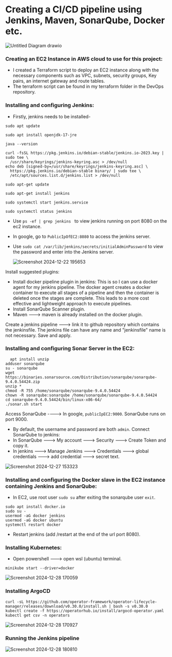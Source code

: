 # Creating a CI/CD pipeline using Jenkins, Maven, SonarQube, Docker etc. 

![Untitled Diagram drawio](https://github.com/user-attachments/assets/af039afa-5198-4b58-8b29-0258f03de2cd)

### Creating an EC2 Instance in AWS cloud to use for this project:
- I created a Terraform script to deploy an EC2 instance along with the necessary components such as VPC, subnets, security groups, Key pairs, an internet gateway and route tables. 
- The terraform script can be found in my terraform folder in the DevOps repository.

### Installing and configuring Jenkins:
- Firstly, jenkins needs to be installed-
```
sudo apt update

sudo apt install openjdk-17-jre

java --version
 
curl -fsSL https://pkg.jenkins.io/debian-stable/jenkins.io-2023.key | sudo tee \
  /usr/share/keyrings/jenkins-keyring.asc > /dev/null
echo deb [signed-by=/usr/share/keyrings/jenkins-keyring.asc] \
  https://pkg.jenkins.io/debian-stable binary/ | sudo tee \
  /etc/apt/sources.list.d/jenkins.list > /dev/null

sudo apt-get update

sudo apt-get install jenkins

sudo systemctl start jenkins.service

sudo systemctl status jenkins

```
- Use `ps -ef | grep jenkins ` to view jenkins running on port 8080 on the ec2 instance.
- In google, go to `PublicIpOfEC2:8080` to access the jenkins server.
- Use `sudo cat /var/lib/jenkins/secrets/initialAdminPassword` to view the password and enter into the Jenkins server.
  
  ![Screenshot 2024-12-22 195653](https://github.com/user-attachments/assets/afdecdf6-1c3c-4123-b9e2-52067480fc0c)

Install suggested plugins:
- Install docker pipeline plugin in jenkins: This is so I can use a docker agent for my jenkins pipeline. The docker agent creates a docker container to execute all stages of a pipeline and then the container is deleted once the stages are complete. This leads to a more cost effective and lightweight approach to execute pipelines.
- Install SonarQube Scanner plugin.
- Maven ---> maven is already installed on the docker plugin. 

Create a jenkins pipeline ---> link it to github repository which contains the jenkinsfile. The jenkins file can have any name and "jenkinsfile" name is not necessary. Save and apply.

### Installing and configuring Sonar Server in the EC2:
```
  apt install unzip
adduser sonarqube
su - sonarqube
wget https://binaries.sonarsource.com/Distribution/sonarqube/sonarqube-9.4.0.54424.zip
unzip *
chmod -R 755 /home/sonarqube/sonarqube-9.4.0.54424
chown -R sonarqube:sonarqube /home/sonarqube/sonarqube-9.4.0.54424
cd sonarqube-9.4.0.54424/bin/linux-x86-64/
./sonar.sh start
```
Access SonarQube ----> In google, `publicIpEC2:9000`. SonarQube runs on port 9000. 
- By default, the username and password are both `admin`.
Connect SonarQube to jenkins:
- In SonarQube ---> My account ---> Security ---> Create Token and copy it.
- In jenkins ---> Manage Jenkins ---> Credentials ---> global credentials ---> add credential ---> secret text.

![Screenshot 2024-12-27 153323](https://github.com/user-attachments/assets/f33fdca6-7fbd-4313-af1a-05c9aa3d4e20)

### Installing and configuring the Docker slave in the EC2 instance containing Jenkins and SonarQube:
- In EC2, use root user `sudo su` after exiting the sonarqube user `exit`.
```
sudo apt install docker.io
sudo su - 
usermod -aG docker jenkins
usermod -aG docker ubuntu
systemctl restart docker
```
- Restart jenkins (add /restart at the end of the url port 8080).

### Installing Kubernetes:
- Open powershell ---> open wsl (ubuntu) terminal.
```
minikube start --driver=docker
```
![Screenshot 2024-12-28 170059](https://github.com/user-attachments/assets/b5c5e00e-7e1f-4474-96cc-18ec02800ccb)

### Installing ArgoCD
```
curl -sL https://github.com/operator-framework/operator-lifecycle-manager/releases/download/v0.30.0/install.sh | bash -s v0.30.0
kubectl create -f https://operatorhub.io/install/argocd-operator.yaml
kubectl get csv -n operators
```
![Screenshot 2024-12-28 170927](https://github.com/user-attachments/assets/ed11c8d3-03ed-41bd-98e7-39a6322429e1)
### Running the Jenkins pipeline
![Screenshot 2024-12-28 180810](https://github.com/user-attachments/assets/67bfbb70-3b84-4a76-9a70-740ae8de5a28)


